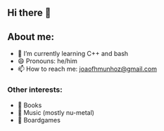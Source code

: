 ## Hi there 👋

## About me:
- 🌱 I’m currently learning C++ and bash
- 😄 Pronouns: he/him
- 📫 How to reach me: joaofhmunhoz@gmail.com

### Other interests:
- 📖 Books
- 🎵 Music (mostly nu-metal)
- 🎲 Boardgames
